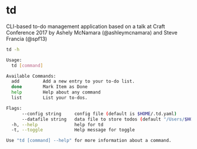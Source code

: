 # td
CLI-based to-do management application based on a talk at Craft Conference 2017 by Ashely McNamara (@ashleymcnamara) and Steve Francia (@spf13)

```bash
td -h

Usage:
  td [command]

Available Commands:
  add         Add a new entry to your to-do list.
  done        Mark Item as Done
  help        Help about any command
  list        List your to-dos.

Flags:
      --config string     config file (default is $HOME/.td.yaml)
      --datafile string   data file to store todos (default "/Users/$HOME/.tridos.json")
  -h, --help              help for td
  -t, --toggle            Help message for toggle

Use "td [command] --help" for more information about a command.
```